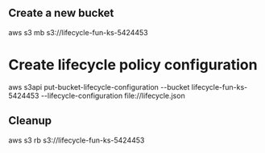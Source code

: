 ## Create a new bucket

aws s3 mb s3://lifecycle-fun-ks-5424453

# Create lifecycle policy configuration

aws s3api put-bucket-lifecycle-configuration --bucket lifecycle-fun-ks-5424453 --lifecycle-configuration file://lifecycle.json

## Cleanup

aws s3 rb s3://lifecycle-fun-ks-5424453